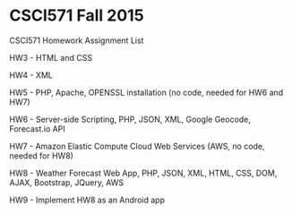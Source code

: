# CSCI571 Fall 2015
CSCI571 Homework Assignment List

HW3 - HTML and CSS

HW4 - XML

HW5 - PHP, Apache, OPENSSL installation (no code, needed for HW6 and HW7)

HW6 - Server-side Scripting, PHP, JSON, XML, Google Geocode, Forecast.io API

HW7 - Amazon Elastic Compute Cloud Web Services (AWS, no code, needed for HW8)

HW8 - Weather Forecast Web App, PHP, JSON, XML, HTML, CSS, DOM, AJAX, Bootstrap, JQuery, AWS

HW9 - Implement HW8 as an Android app
